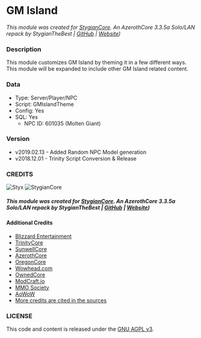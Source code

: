 # GM Island #

_This module was created for [StygianCore](https://rebrand.ly/stygiancoreproject). An AzerothCore 3.3.5a Solo/LAN repack by StygianTheBest | [GitHub](https://rebrand.ly/stygiangithub) | [Website](https://rebrand.ly/stygianthebest))_

### Description ###

This module customizes GM Island by theming it in a few different ways. This module will be expanded to include
other GM Island related content.

### Data ###

- Type: Server/Player/NPC
- Script: GMIslandTheme
- Config: Yes
- SQL: Yes
    - NPC ID: 601035 (Molten Giant)


### Version ###

- v2019.02.13 - Added Random NPC Model generation
- v2018.12.01 - Trinity Script Conversion & Release

### CREDITS

![Styx](https://stygianthebest.github.io/assets/img/avatar/avatar-128.jpg "Styx")
![StygianCore](https://stygianthebest.github.io/assets/img/projects/stygiancore/StygianCore.png "StygianCore")

##### This module was created for [StygianCore](https://rebrand.ly/stygiancoreproject). An AzerothCore 3.3.5a Solo/LAN repack by StygianTheBest | [GitHub](https://rebrand.ly/stygiangithub) | [Website](https://rebrand.ly/stygianthebest))

#### Additional Credits

- [Blizzard Entertainment](http://blizzard.com)
- [TrinityCore](https://github.com/TrinityCore/TrinityCore/blob/3.3.5/THANKS)
- [SunwellCore](http://www.azerothcore.org/pages/sunwell.pl/)
- [AzerothCore](https://github.com/AzerothCore/azerothcore-wotlk/graphs/contributors)
- [OregonCore](https://wiki.oregon-core.net/)
- [Wowhead.com](http://wowhead.com)
- [OwnedCore](http://ownedcore.com/)
- [ModCraft.io](http://modcraft.io/)
- [MMO Society](https://www.mmo-society.com/)
- [AoWoW](https://wotlk.evowow.com/)
- [More credits are cited in the sources](https://github.com/StygianTheBest)

### LICENSE

This code and content is released under the [GNU AGPL v3](https://github.com/azerothcore/azerothcore-wotlk/blob/master/LICENSE-AGPL3).
